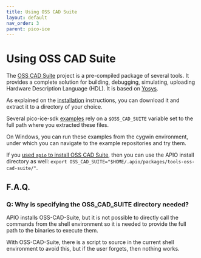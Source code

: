 ```yaml
---
title: Using OSS CAD Suite
layout: default
nav_order: 3
parent: pico-ice
---
```


# Using OSS CAD Suite

The [OSS CAD Suite](https://github.com/YosysHQ/oss-cad-suite-build) project is a pre-compiled package of several tools.
It provides a complete solution for building, debugging, simulating, uploading Hardware Description Language (HDL).
It is based on [Yosys](https://github.com/YosysHQ/).

As explained on the [installation](https://github.com/YosysHQ/oss-cad-suite-build#installation) instructions,
you can download it and extract it to a directory of your choice.

Several pico-ice-sdk [examples](https://github.com/tinyvision-ai-inc/pico-ice-sdk/tree/main/examples) rely on a
`$OSS_CAD_SUITE` variable set to the full path where you extracted these files.

On Windows, you can run these examples from the cygwin environment,
under which you can navigate to the example repositories and try them.

If you [used `apio` to install OSS CAD Suite](/using_apio.html),
then you can use the APIO install directory as well:
`export OSS_CAD_SUITE="$HOME/.apio/packages/tools-oss-cad-suite/"`.


## F.A.Q.

### Q: Why is specifying the OSS_CAD_SUITE directory needed?

APIO installs OSS-CAD-Suite, but it is not possible to directly call the commands from the shell environment
so it is needed to provide the full path to the binaries to execute them.

With OSS-CAD-Suite, there is a script to source in the current shell environment to avoid this, but if the user forgets, then nothing works.
